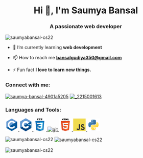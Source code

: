

<!--
**saumyabansal-cs22/saumyabansal-cs22** is a ✨ _special_ ✨ repository because its `README.md` (this file) appears on your GitHub profile.

Here are some ideas to get you started:

- 🔭 I’m currently working on ...
- 🌱 I’m currently learning ...
- 👯 I’m looking to collaborate on ...
- 🤔 I’m looking for help with ...
- 💬 Ask me about ...
- 📫 How to reach me: ...
- 😄 Pronouns: ...
- ⚡ Fun fact: ...
-->

<h1 align="center">Hi 👋, I'm Saumya Bansal</h1>
<h3 align="center">A passionate web developer</h3>
<img src="https://cdnb.artstation.com/p/assets/images/images/028/991/999/original/anna-havrylyukh-.gif?1596125112" alt="" align ="right" width="400">


<p align="left"> <img src="https://komarev.com/ghpvc/?username=saumyabansal-cs22&label=Profile%20views&color=0e75b6&style=flat" alt="saumyabansal-cs22" /> </p>

- 🌱 I’m currently learning **web development**

- 📫 How to reach me **bansalgudiya350@gmail.com**

- ⚡ Fun fact **I love to learn new things.**

<h3 align="left">Connect with me:</h3>
<p align="left">
<a href="https://linkedin.com/in/saumya-bansal-4901a5205" target="blank"><img align="center" src="https://raw.githubusercontent.com/rahuldkjain/github-profile-readme-generator/master/src/images/icons/Social/linked-in-alt.svg" alt="saumya-bansal-4901a5205" height="30" width="40" /></a>
<a href="https://www.hackerrank.com/_2215001613" target="blank"><img align="center" src="https://raw.githubusercontent.com/rahuldkjain/github-profile-readme-generator/master/src/images/icons/Social/hackerrank.svg" alt="_2215001613" height="30" width="40" /></a>
</p>

<h3 align="left">Languages and Tools:</h3>
<p align="left"> <a href="https://www.cprogramming.com/" target="_blank" rel="noreferrer"> <img src="https://raw.githubusercontent.com/devicons/devicon/master/icons/c/c-original.svg" alt="c" width="40" height="40"/> </a> <a href="https://www.w3schools.com/cpp/" target="_blank" rel="noreferrer"> <img src="https://raw.githubusercontent.com/devicons/devicon/master/icons/cplusplus/cplusplus-original.svg" alt="cplusplus" width="40" height="40"/> </a> <a href="https://www.w3schools.com/css/" target="_blank" rel="noreferrer"> <img src="https://raw.githubusercontent.com/devicons/devicon/master/icons/css3/css3-original-wordmark.svg" alt="css3" width="40" height="40"/> </a> <a href="https://git-scm.com/" target="_blank" rel="noreferrer"> <img src="https://www.vectorlogo.zone/logos/git-scm/git-scm-icon.svg" alt="git" width="40" height="40"/> </a> <a href="https://www.w3.org/html/" target="_blank" rel="noreferrer"> <img src="https://raw.githubusercontent.com/devicons/devicon/master/icons/html5/html5-original-wordmark.svg" alt="html5" width="40" height="40"/> </a> <a href="https://developer.mozilla.org/en-US/docs/Web/JavaScript" target="_blank" rel="noreferrer"> <img src="https://raw.githubusercontent.com/devicons/devicon/master/icons/javascript/javascript-original.svg" alt="javascript" width="40" height="40"/> </a> <a href="https://www.python.org" target="_blank" rel="noreferrer"> <img src="https://raw.githubusercontent.com/devicons/devicon/master/icons/python/python-original.svg" alt="python" width="40" height="40"/> </a> </p>

<p><img align="left" src="https://github-readme-stats.vercel.app/api/top-langs?username=saumyabansal-cs22&show_icons=true&locale=en&layout=compact" alt="saumyabansal-cs22" /></p>

<p>&nbsp;<img align="center" src="https://github-readme-stats.vercel.app/api?username=saumyabansal-cs22&show_icons=true&locale=en" alt="saumyabansal-cs22" /></p>

<p><img align="center" src="https://github-readme-streak-stats.herokuapp.com/?user=saumyabansal-cs22&" alt="saumyabansal-cs22" /></p>
